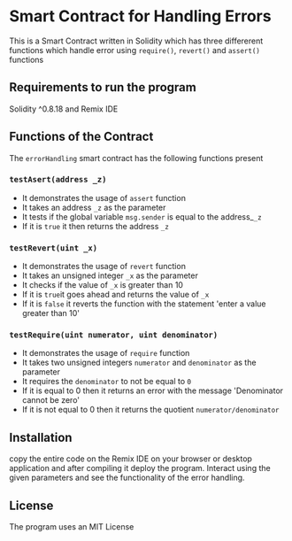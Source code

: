 # Smart Contract for Handling Errors
This is a Smart Contract written in Solidity which has three differerent functions which handle error using 
`require()`, `revert()` and `assert()` functions

## Requirements to run the program 
Solidity ^0.8.18 and Remix IDE

## Functions of the Contract
The `errorHandling` smart contract has the following functions present

### `testAsert(address _z)`
* It demonstrates the usage of `assert` function
* It takes an address `_z` as the parameter
* It tests if the global variable `msg.sender` is equal to the address_`_z`
* If it is `true` it then returns the address `_z`

### `testRevert(uint _x)`
* It demonstrates the usage of `revert` function
* It takes an unsigned integer `_x` as the parameter
* It checks if the value of `_x` is greater than 10
* If it is `true`it goes ahead and returns the value of `_x`
* If it is `false` it reverts the function with the statement 'enter a value greater than 10'

### `testRequire(uint numerator, uint denominator)`
* It demonstrates the usage of `require` function
* It takes two unsigned integers `numerator` and `denominator` as the parameter
* It requires the `denominator` to not be equal to `0`
* If it is equal to 0 then it returns an error with the message 'Denominator cannot be zero'
* If it is not equal to 0 then it returns the quotient `numerator/denominator`

## Installation 
copy the entire code on the Remix IDE on your browser or desktop application and after compiling it deploy the program.
Interact using the given parameters and see the functionality of the error handling.

## License
The program uses an MIT License

